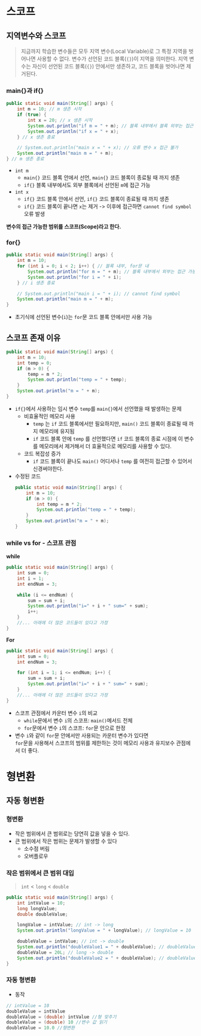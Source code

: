 # 스코프
## 지역변수와 스코프
> 지금까지 학습한 변수들은 모두 지역 변수(Local Variable)로 그 특정 지역을 벗어나면 사용할 수 없다. 변수가 선언된 코드 블록(`{}`)이 지역을 의미한다. 지역 변수는 자신이 선언된 코드 블록(`{}`) 안에서만 생존하고, 코드 블록을 벗어나면 제거된다.

### main{}과 if{}
```java
public static void main(String[] args) {
    int m = 10; // m 생존 시작
    if (true) {
        int x = 20; // x 생존 시작
        System.out.println("if m = " + m); // 블록 내부에서 블록 외부는 접근 가능
        System.out.println("if x = " + x);
    } // x 생존 종료

    // System.out.println("main x = " + x); // 오류 변수 x 접근 불가
    System.out.println("main m = " + m);
} // m 생존 종료
```
- `int m`
    - `main{}` 코드 블록 안에서 선언, `main{}` 코드 블록이 종료될 때 까지 생존
    - `if{}` 블록 내부에서도 외부 블록에서 선언된 `m`에 접근 가능
- `int x`
    - `if{}` 코드 블록 안에서 선언, `if{}` 코드 블록이 종료될 때 까지 생존
    - `if{}` 코드 블록이 끝나면 `x`는 제거 -> 이후에 접근하면 `cannot find symbol` 오류 발생

**변수의 접근 가능한 범위를 스코프(Scope)라고 한다.**

### for{}
```java
public static void main(String[] args) {
    int m = 10;
    for (int i = 0; i < 2; i++) { // 블록 내부, for문 내
        System.out.println("for m = " + m); // 블록 내부에서 외부는 접근 가능
        System.out.println("for i = " + i);
    } // i 생존 종료

    // System.out.println("main i = " + i); // cannot find symbol
    System.out.println("main m = " + m);
}
```
- 초기식에 선언된 변수(`i`)는 `for`문 코드 블록 안에서만 사용 가능

## 스코프 존재 이유
```java
public static void main(String[] args) {
    int m = 10;
    int temp = 0;
    if (m > 0) {
        temp = m * 2;
        System.out.println("temp = " + temp);
    }
    System.out.println("m = " + m);
}
```
- `if{}`에서 사용하는 임시 변수 `temp`를 `main{}`에서 선언했을 때 발생하는 문제
    - 비효율적인 메모리 사용
        - `temp` 는 `if` 코드 블록에서만 필요하지만, `main()` 코드 블록이 종료될 때 까지 메모리에 유지됨
        - `if` 코드 블록 안에 `temp` 를 선언했다면 `if` 코드 블록의 종료 시점에 이 변수를 메모리에서 제거해서 더 효율적으로 메모리를 사용할 수 있다.
    - 코드 복잡성 증가
        - `if` 코드 블록이 끝나도 `main()` 어디서나 `temp` 를 여전히 접근할 수 있어서 신경써야한다.
- 수정된 코드
    ```java
    public static void main(String[] args) {
        int m = 10;
        if (m > 0) {
            int temp = m * 2;
            System.out.println("temp = " + temp);
        }
        System.out.println("m = " + m);
    }
    ```

### while vs for - 스코프 관점
**while**
```java
public static void main(String[] args) {
    int sum = 0;
    int i = 1;
    int endNum = 3;

    while (i <= endNum) {
        sum = sum + i;
        System.out.println("i=" + i + " sum=" + sum);
        i++;
    }
    //... 아래에 더 많은 코드들이 있다고 가정
}
```
**For**
```java
public static void main(String[] args) {
    int sum = 0;
    int endNum = 3;

    for (int i = 1; i <= endNum; i++) {
        sum = sum + i;
        System.out.println("i=" + i + " sum=" + sum);
    }
    //... 아래에 더 많은 코드들이 있다고 가정
}
```
- 스코프 관점에서 카운터 변수 `i`의 비교
    - `while`문에서 변수 `i`의 스코프: `main()`메서드 전체
    - `for`문에서 변수 `i`의 스코프: `for`문 안으로 한정
- 변수 `i`와 같이 `for`문 안에서만 사용되는 카운터 변수가 있다면<br>`for`문을 사용해서 스코프의 범위를 제한하는 것이 메모리 사용과 유지보수 관점에서 더 좋다.

# 형변환
## 자동 형변환
### 형변환
- 작은 범위에서 큰 범위로는 당연히 값을 넣을 수 있다.
- 큰 범위에서 작은 범위는 문제가 발생할 수 있다
    - 소수점 버림
    - 오버플로우

### 작은 범위에서 큰 범위 대입
> `int` < `long` < `double`
```java
public static void main(String[] args) {
    int intValue = 10;
    long longValue;
    double doubleValue;

    longValue = intValue; // int -> long
    System.out.println("longValue = " + longValue); // longValue = 10

    doubleValue = intValue; // int -> double
    System.out.println("doubleValue1 = " + doubleValue); // doubleValue1 = 10.0
    doubleValue = 20L; // long -> double
    System.out.println("doubleValue2 = " + doubleValue); // doubleValue2 = 20.0
}
```

### 자동 형변환
- 동작
```java
// intValue = 10
doubleValue = intValue
doubleValue = (double) intValue //형 맞추기
doubleValue = (double) 10 //변수 값 읽기
doubleValue = 10.0 //형변환
```